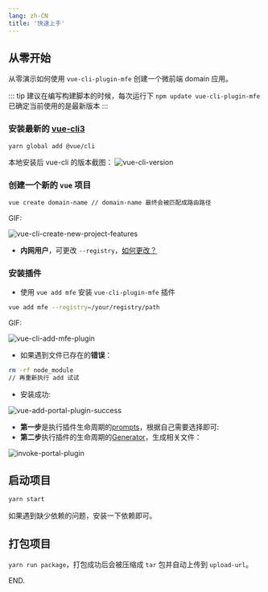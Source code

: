 ```yaml
---
lang: zh-CN
title: '快速上手'
---
```


## 从零开始

从零演示如何使用 `vue-cli-plugin-mfe` 创建一个微前端 domain 应用。

::: tip
建议在编写构建脚本的时候，每次运行下 `npm update vue-cli-plugin-mfe` 已确定当前使用的是最新版本
:::

### **安装**最新的 [vue-cli3](http://cli.vuejs.org)

```bash
yarn global add @vue/cli
```

本地安装后 vue-cli 的版本截图：
![vue-cli-version](/images/vue-cli-version.png)

### **创建**一个新的 `vue` 项目

```bash
vue create domain-name // domain-name 最终会被匹配成路由路径
```

GIF:

![vue-cli-create-new-project-features](/images/vue-cli-create-new-project-features.gif)

- **内网用户**，可更改 `--registry`，[如何更改？](/guide/#内网用户)

### **安装插件**

- 使用 `vue add mfe` 安装 `vue-cli-plugin-mfe` 插件

```bash
vue add mfe --registry=/your/registry/path
```

GIF:

![vue-cli-add-mfe-plugin](/images/vue-cli-add-mfe-plugin.gif)

- 如果遇到文件已存在的**错误**：

```bash
rm -rf node_module
// 再重新执行 add 试试
```

- 安装成功:

![vue-add-portal-plugin-success](/images/vue-add-portal-plugin-success.png)

- **第一步**是执行插件生命周期的[prompts](https://cli.vuejs.org/dev-guide/plugin-dev.html#prompts)，根据自己需要选择即可:
- **第二步**执行插件的生命周期的[Generator](https://cli.vuejs.org/dev-guide/plugin-dev.html#generator)，生成相关文件：

![invoke-portal-plugin](/images/invoke-portal-plugin.png)

## 启动项目

```bash
yarn start
```

如果遇到缺少依赖的问题，安装一下依赖即可。

## 打包项目

`yarn run package`，打包成功后会被压缩成 `tar` 包并自动上传到 `upload-url`。

END.
